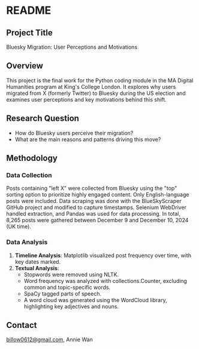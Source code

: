 # README

## Project Title
Bluesky Migration: User Perceptions and Motivations

## Overview
This project is the final work for the Python coding module in the MA Digital Humanities program at King's College London. 
It explores why users migrated from X (formerly Twitter) to Bluesky during the US election and examines user perceptions and key motivations behind this shift.

## Research Question
- How do Bluesky users perceive their migration?
- What are the main reasons and patterns driving this move?

## Methodology
### Data Collection
Posts containing "left X" were collected from Bluesky using the "top" sorting option to prioritize highly engaged content. Only English-language posts were included. Data scraping was done with the BlueSkyScraper GitHub project and modified to capture timestamps. Selenium WebDriver handled extraction, and Pandas was used for data processing. In total, 8,265 posts were gathered between December 9 and December 10, 2024 (UK time).

### Data Analysis
1. **Timeline Analysis**: Matplotlib visualized post frequency over time, with key dates marked.
2. **Textual Analysis**: 
   - Stopwords were removed using NLTK.
   - Word frequency was analyzed with collections.Counter, excluding common and topic-specific words.
   - SpaCy tagged parts of speech.
   - A word cloud was generated using the WordCloud library, highlighting key adjectives and nouns.

## Contact
billow0612@gmail.com, Annie Wan

